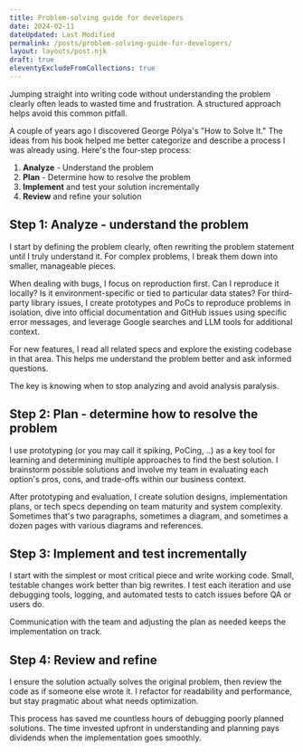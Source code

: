 ```yaml
---
title: Problem-solving guide for developers
date: 2024-02-11
dateUpdated: Last Modified
permalink: /posts/problem-solving-guide-for-developers/
layout: layouts/post.njk
draft: true
eleventyExcludeFromCollections: true
---
```


Jumping straight into writing code without understanding the problem clearly often leads to wasted time and frustration. A structured approach helps avoid this common pitfall.

A couple of years ago I discovered George Pólya's "How to Solve It." The ideas from his book helped me better categorize and describe a process I was already using. Here's the four-step process:

1. **Analyze** - Understand the problem
2. **Plan** - Determine how to resolve the problem  
3. **Implement** and test your solution incrementally
4. **Review** and refine your solution

## Step 1: Analyze - understand the problem

I start by defining the problem clearly, often rewriting the problem statement until I truly understand it. For complex problems, I break them down into smaller, manageable pieces.

When dealing with bugs, I focus on reproduction first. Can I reproduce it locally? Is it environment-specific or tied to particular data states? For third-party library issues, I create prototypes and PoCs to reproduce problems in isolation, dive into official documentation and GitHub issues using specific error messages, and leverage Google searches and LLM tools for additional context.

For new features, I read all related specs and explore the existing codebase in that area. This helps me understand the problem better and ask informed questions.

The key is knowing when to stop analyzing and avoid analysis paralysis.

## Step 2: Plan - determine how to resolve the problem

I use prototyping (or you may call it spiking, PoCing, ..) as a key tool for learning and determining multiple approaches to find the best solution. I brainstorm possible solutions and involve my team in evaluating each option's pros, cons, and trade-offs within our business context.

After prototyping and evaluation, I create solution designs, implementation plans, or tech specs depending on team maturity and system complexity. Sometimes that's two paragraphs, sometimes a diagram, and sometimes a dozen pages with various diagrams and references.

## Step 3: Implement and test incrementally

I start with the simplest or most critical piece and write working code. Small, testable changes work better than big rewrites. I test each iteration and use debugging tools, logging, and automated tests to catch issues before QA or users do.

Communication with the team and adjusting the plan as needed keeps the implementation on track.

## Step 4: Review and refine

I ensure the solution actually solves the original problem, then review the code as if someone else wrote it. I refactor for readability and performance, but stay pragmatic about what needs optimization.

This process has saved me countless hours of debugging poorly planned solutions. The time invested upfront in understanding and planning pays dividends when the implementation goes smoothly.
